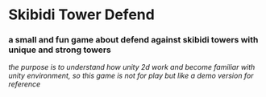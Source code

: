# Skibidi Tower Defend

### a small and fun game about defend against skibidi towers with unique and strong towers
*the purpose is to understand how unity 2d work and become familiar with unity environment, so this game is not for play but like a demo version for reference*
